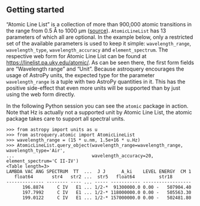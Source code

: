 ## Getting started

“Atomic Line List” is a collection of more than 900,000 atomic transitions
in the range from 0.5 Å to 1000 µm ([source](https://linelist.pa.uky.edu/atomic/documentation.html)). `AtomicLineList` has 13
parameters of which all are optional. In the example below, only a
restricted set of the available parameters is used to keep it simple:
`wavelength_range`, `wavelength_type`, `wavelength_accuracy` and
`element_spectrum`. The respective web form for Atomic Line List can be
found at <https://linelist.pa.uky.edu/atomic/>. As can be seen there, the
first form fields are “Wavelength range” and “Unit”. Because astroquery
encourages the usage of AstroPy units, the expected type for the parameter
`wavelength_range` is a tuple with two AstroPy quantities in it. This has
the positive side-effect that even more units will be supported than by just
using the web form directly.

In the following Python session you can see the `atomic` package in
action. Note that Hz is actually not a supported unit by Atomic Line List,
the atomic package takes care to support all spectral units.

```
>>> from astropy import units as u
>>> from astroquery.atomic import AtomicLineList
>>> wavelength_range = (15 * u.nm, 1.5e+16 * u.Hz)
>>> AtomicLineList.query_object(wavelength_range=wavelength_range, wavelength_type='Air',
...                             wavelength_accuracy=20, element_spectrum='C II-IV')
<Table length=3>
LAMBDA VAC ANG SPECTRUM  TT  ...  J J      A_ki    LEVEL ENERGY  CM 1
   float64       str4   str2 ...  str5   float64         str18
-------------- -------- ---- ... ----- ----------- ------------------
      196.8874     C IV   E1 ... 1/2-*  91300000.0 0.00 -   507904.40
      197.7992     C IV   E1 ... 1/2-* 118000000.0 0.00 -   505563.30
      199.0122     C IV   E1 ... 1/2-* 157000000.0 0.00 -   502481.80
```